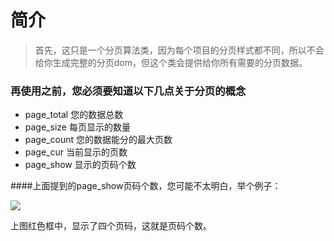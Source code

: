 # 简介

> 首先，这只是一个分页算法类，因为每个项目的分页样式都不同，所以不会给你生成完整的分页dom，但这个类会提供给你所有需要的分页数据。

### 再使用之前，您必须要知道以下几点关于分页的概念

- page_total 您的数据总数
- page_size 每页显示的数量
- page_count 您的数据能分的最大页数
- page_cur 当前显示的页数
- page_show 显示的页码个数


####上面提到的page_show页码个数，您可能不太明白，举个例子：

![](http://i.imgur.com/5baZV2J.png)

上图红色框中，显示了四个页码，这就是页码个数。
